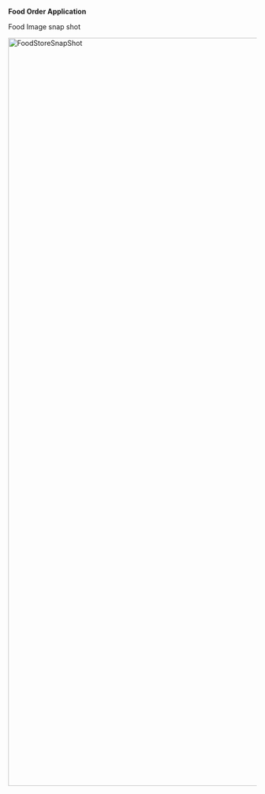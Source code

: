 **Food Order Application**
<p>Food Image snap shot</p>
<img width="1512" alt="FoodStoreSnapShot" src="https://github.com/user-attachments/assets/b39f9438-38e0-4c17-9aea-a2e04853a10f" />
